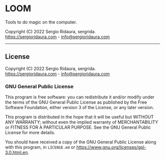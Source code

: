 # LOOM

Tools to do magic on the computer.

Copyright (C) 2022 Sergio Ridaura, sergrida.  
<https://sergioridaura.com> - <info@sergioridaura.com>

---

## License

Copyright (C) 2022 Sergio Ridaura, sergrida.  
<https://sergioridaura.com> - <info@sergioridaura.com>


### GNU General Public License

This program is free software: you can redistribute it and/or modify under the terms of the GNU General Public License as published by the Free Software Foundation, either version 3 of the License, or any later version.

This program is distributed in the hope that it will be useful but WITHOUT ANY WARRANTY; without even the implied warranty of MERCHANTABILITY or FITNESS FOR A PARTICULAR PURPOSE. See the GNU General Public License for more details.

You should have received a copy of the GNU General Public License along with this program, in `LICENSE.md` or <https://www.gnu.org/licenses/gpl-3.0.html.en>.
